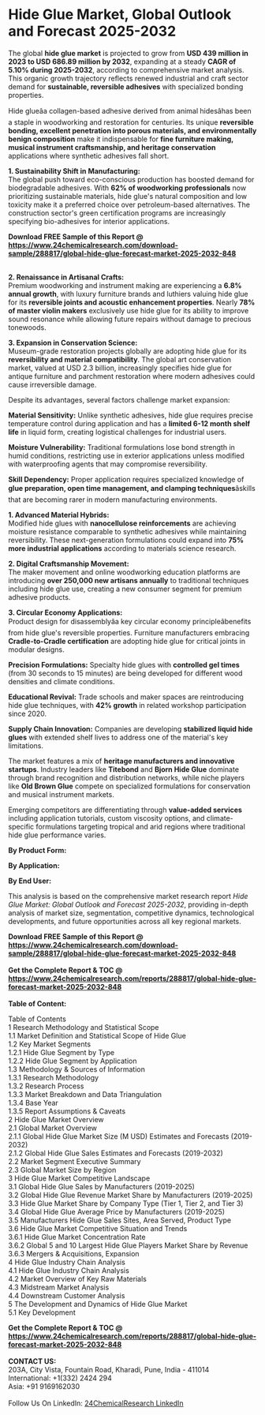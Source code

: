 <h1>Hide Glue Market, Global Outlook and Forecast 2025-2032</h1><p>The global <strong>hide glue market</strong> is projected to grow from <strong>USD 439 million in 2023 to USD 686.89 million by 2032</strong>, expanding at a steady <strong>CAGR of 5.10% during 2025-2032</strong>, according to comprehensive market analysis. This organic growth trajectory reflects renewed industrial and craft sector demand for <strong>sustainable, reversible adhesives</strong> with specialized bonding properties.</p><p>Hide glueâa collagen-based adhesive derived from animal hidesâhas been a staple in woodworking and restoration for centuries. Its unique <strong>reversible bonding, excellent penetration into porous materials, and environmentally benign composition</strong> make it indispensable for <strong>fine furniture making, musical instrument craftsmanship, and heritage conservation</strong> applications where synthetic adhesives fall short.</p><p><strong>1. Sustainability Shift in Manufacturing:</strong><br>
The global push toward eco-conscious production has boosted demand for biodegradable adhesives. With <strong>62% of woodworking professionals</strong> now prioritizing sustainable materials, hide glue's natural composition and low toxicity make it a preferred choice over petroleum-based alternatives. The construction sector's green certification programs are increasingly specifying bio-adhesives for interior applications.</p><div><b>Download FREE Sample of this Report @ 
            <a href="https://www.24chemicalresearch.com/download-sample/288817/global-hide-glue-forecast-market-2025-2032-848">
            https://www.24chemicalresearch.com/download-sample/288817/global-hide-glue-forecast-market-2025-2032-848</a></b></div><br><p><strong>2. Renaissance in Artisanal Crafts:</strong><br>
Premium woodworking and instrument making are experiencing a <strong>6.8% annual growth</strong>, with luxury furniture brands and luthiers valuing hide glue for its <strong>reversible joints and acoustic enhancement properties</strong>. Nearly <strong>78% of master violin makers</strong> exclusively use hide glue for its ability to improve sound resonance while allowing future repairs without damage to precious tonewoods.</p><p><strong>3. Expansion in Conservation Science:</strong><br>
Museum-grade restoration projects globally are adopting hide glue for its <strong>reversibility and material compatibility</strong>. The global art conservation market, valued at USD 2.3 billion, increasingly specifies hide glue for antique furniture and parchment restoration where modern adhesives could cause irreversible damage.</p><p>Despite its advantages, several factors challenge market expansion:</p><p><strong>Material Sensitivity:</strong> Unlike synthetic adhesives, hide glue requires precise temperature control during application and has a <strong>limited 6-12 month shelf life</strong> in liquid form, creating logistical challenges for industrial users.</p><p><strong>Moisture Vulnerability:</strong> Traditional formulations lose bond strength in humid conditions, restricting use in exterior applications unless modified with waterproofing agents that may compromise reversibility.</p><p><strong>Skill Dependency:</strong> Proper application requires specialized knowledge of <strong>glue preparation, open time management, and clamping techniques</strong>âskills that are becoming rarer in modern manufacturing environments.</p><p><strong>1. Advanced Material Hybrids:</strong><br>
Modified hide glues with <strong>nanocellulose reinforcements</strong> are achieving moisture resistance comparable to synthetic adhesives while maintaining reversibility. These next-generation formulations could expand into <strong>75% more industrial applications</strong> according to materials science research.</p><p><strong>2. Digital Craftsmanship Movement:</strong><br>
The maker movement and online woodworking education platforms are introducing <strong>over 250,000 new artisans annually</strong> to traditional techniques including hide glue use, creating a new consumer segment for premium adhesive products.</p><p><strong>3. Circular Economy Applications:</strong><br>
Product design for disassemblyâa key circular economy principleâbenefits from hide glue's reversible properties. Furniture manufacturers embracing <strong>Cradle-to-Cradle certification</strong> are adopting hide glue for critical joints in modular designs.</p><p><strong>Precision Formulations:</strong> Specialty hide glues with <strong>controlled gel times</strong> (from 30 seconds to 15 minutes) are being developed for different wood densities and climate conditions.</p><p><strong>Educational Revival:</strong> Trade schools and maker spaces are reintroducing hide glue techniques, with <strong>42% growth</strong> in related workshop participation since 2020.</p><p><strong>Supply Chain Innovation:</strong> Companies are developing <strong>stabilized liquid hide glues</strong> with extended shelf lives to address one of the material's key limitations.</p><p>The market features a mix of <strong>heritage manufacturers and innovative startups</strong>. Industry leaders like <strong>Titebond</strong> and <strong>Bjorn Hide Glue</strong> dominate through brand recognition and distribution networks, while niche players like <strong>Old Brown Glue</strong> compete on specialized formulations for conservation and musical instrument markets.</p><p>Emerging competitors are differentiating through <strong>value-added services</strong> including application tutorials, custom viscosity options, and climate-specific formulations targeting tropical and arid regions where traditional hide glue performance varies.</p><p><strong>By Product Form:</strong></p><p><strong>By Application:</strong></p><p><strong>By End User:</strong></p><p>This analysis is based on the comprehensive market research report <em>Hide Glue Market: Global Outlook and Forecast 2025-2032</em>, providing in-depth analysis of market size, segmentation, competitive dynamics, technological developments, and future opportunities across all key regional markets.</p><div><b>Download FREE Sample of this Report @ 
            <a href="https://www.24chemicalresearch.com/download-sample/288817/global-hide-glue-forecast-market-2025-2032-848">
            https://www.24chemicalresearch.com/download-sample/288817/global-hide-glue-forecast-market-2025-2032-848</a></b></div><br><div><b>Get the Complete Report & TOC @ 
            <a href="https://www.24chemicalresearch.com/reports/288817/global-hide-glue-forecast-market-2025-2032-848">
            https://www.24chemicalresearch.com/reports/288817/global-hide-glue-forecast-market-2025-2032-848</a></b></div><br>
            <b>Table of Content:</b><p>Table of Contents<br />
1 Research Methodology and Statistical Scope<br />
1.1 Market Definition and Statistical Scope of Hide Glue<br />
1.2 Key Market Segments<br />
1.2.1 Hide Glue Segment by Type<br />
1.2.2 Hide Glue Segment by Application<br />
1.3 Methodology & Sources of Information<br />
1.3.1 Research Methodology<br />
1.3.2 Research Process<br />
1.3.3 Market Breakdown and Data Triangulation<br />
1.3.4 Base Year<br />
1.3.5 Report Assumptions & Caveats<br />
2 Hide Glue Market Overview<br />
2.1 Global Market Overview<br />
2.1.1 Global Hide Glue Market Size (M USD) Estimates and Forecasts (2019-2032)<br />
2.1.2 Global Hide Glue Sales Estimates and Forecasts (2019-2032)<br />
2.2 Market Segment Executive Summary<br />
2.3 Global Market Size by Region<br />
3 Hide Glue Market Competitive Landscape<br />
3.1 Global Hide Glue Sales by Manufacturers (2019-2025)<br />
3.2 Global Hide Glue Revenue Market Share by Manufacturers (2019-2025)<br />
3.3 Hide Glue Market Share by Company Type (Tier 1, Tier 2, and Tier 3)<br />
3.4 Global Hide Glue Average Price by Manufacturers (2019-2025)<br />
3.5 Manufacturers Hide Glue Sales Sites, Area Served, Product Type<br />
3.6 Hide Glue Market Competitive Situation and Trends<br />
3.6.1 Hide Glue Market Concentration Rate<br />
3.6.2 Global 5 and 10 Largest Hide Glue Players Market Share by Revenue<br />
3.6.3 Mergers & Acquisitions, Expansion<br />
4 Hide Glue Industry Chain Analysis<br />
4.1 Hide Glue Industry Chain Analysis<br />
4.2 Market Overview of Key Raw Materials<br />
4.3 Midstream Market Analysis<br />
4.4 Downstream Customer Analysis<br />
5 The Development and Dynamics of Hide Glue Market <br />
5.1 Key Development</p><div><b>Get the Complete Report & TOC @ 
            <a href="https://www.24chemicalresearch.com/reports/288817/global-hide-glue-forecast-market-2025-2032-848">
            https://www.24chemicalresearch.com/reports/288817/global-hide-glue-forecast-market-2025-2032-848</a></b></div><br><b>CONTACT US:</b><br>
            203A, City Vista, Fountain Road, Kharadi, Pune, India - 411014<br>
            International: +1(332) 2424 294<br>
            Asia: +91 9169162030 <br><br>
            Follow Us On LinkedIn: <a href="https://www.linkedin.com/company/24chemicalresearch/">24ChemicalResearch LinkedIn</a>